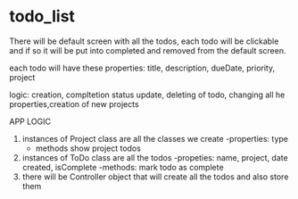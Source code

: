 # todo_list


There will be default screen with all the todos, each todo will be clickable and if so it will be put into completed and removed from the default screen.

each todo will have these properties: title, description, dueDate, priority, project

logic: creation, compltetion status update, deleting of todo, changing all he properties,creation of new projects



APP LOGIC

1. instances of Project class are all the classes we create
    -properties: type
    - methods  show project todos
2. instances of ToDo class are all the todos
    -propeties: name, project, date created, isComplete
    -methods: mark todo as complete
3. there will be Controller object that will create all the todos and also store them





